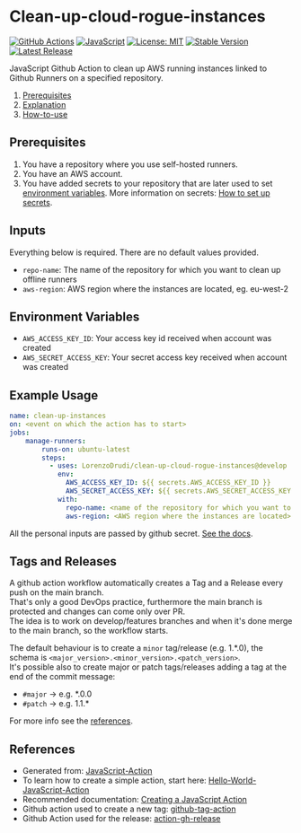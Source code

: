 # Clean-up-cloud-rogue-instances

[![GitHub Actions](https://img.shields.io/badge/github%20actions-%232671E5.svg?style=for-the-badge&logo=githubactions&logoColor=white)](https://github.com/features/actions)
[![JavaScript](https://img.shields.io/badge/javascript-%23323330.svg?style=for-the-badge&logo=javascript&logoColor=%23F7DF1E)](https://en.wikipedia.org/wiki/JavaScript)
[![License: MIT](https://img.shields.io/badge/License-MIT-yellow.svg)](https://opensource.org/licenses/MIT)
[![Stable Version](https://img.shields.io/github/v/tag/LorenzoDrudi/clean-up-cloud-rogue-instances)](https://img.shields.io/github/v/tag/LorenzoDrudi/clean-up-cloud-rogue-instances)
[![Latest Release](https://img.shields.io/github/v/release/LorenzoDrudi/clean-up-cloud-rogue-instances?color=%233D9970)](https://img.shields.io/github/v/release/LorenzoDrudi/clean-up-cloud-rogue-instances?color=%233D9970)

JavaScript Github Action to clean up AWS running instances linked to Github Runners on a specified repository.

1. [Prerequisites](#prerequisites)
2. [Explanation](#inputs)
3. [How-to-use](#example-usage)

## Prerequisites

1. You have a repository where you use self-hosted runners.
2. You have an AWS account.
3. You have added secrets to your repository that are later used to set [environment variables](#environment-variables). More information on secrets: [How to set up secrets](https://docs.github.com/en/actions/security-guides/encrypted-secrets).

## Inputs

Everything below is required. There are no default values provided.

- `repo-name`: The name of the repository for which you want to clean up offline runners
- `aws-region`: AWS region where the instances are located, eg. eu-west-2

## Environment Variables

- `AWS_ACCESS_KEY_ID`: Your access key id received when account was created
- `AWS_SECRET_ACCESS_KEY`: Your secret access key received when account was created

## Example Usage 

```yaml
name: clean-up-instances
on: <event on which the action has to start>
jobs:
    manage-runners:
        runs-on: ubuntu-latest
        steps:
          - uses: LorenzoDrudi/clean-up-cloud-rogue-instances@develop
            env:
              AWS_ACCESS_KEY_ID: ${{ secrets.AWS_ACCESS_KEY_ID }}
              AWS_SECRET_ACCESS_KEY: ${{ secrets.AWS_SECRET_ACCESS_KEY }}
            with:
              repo-name: <name of the repository for which you want to clean up offline runners>
              aws-region: <AWS region where the instances are located>
```

All the personal inputs are passed by github secret. 
[See the docs](https://docs.github.com/en/actions/security-guides/encrypted-secrets).

## Tags and Releases

A github action workflow automatically creates a Tag and a Release every push on the main branch. \
That's only a good DevOps practice, furthermore the main branch is protected and changes can come only over PR. \
The idea is to work on develop/features branches and when it's done merge to the main branch, so the workflow starts.

The default behaviour is to create a `minor` tag/release (e.g. 1.*.0), the schema is `<major_version>.<minor_version>.<patch_version>`. \
It's possible also to create major or patch tags/releases adding a tag at the end of the commit message:

- `#major` -> e.g. *.0.0
- `#patch` -> e.g. 1.1.*

For more info see the [references](#references).

## References

- Generated from: [JavaScript-Action](https://github.com/actions/javascript-action)
- To learn how to create a simple action, start here: [Hello-World-JavaScript-Action](https://github.com/actions/hello-world-javascript-action)
- Recommended documentation: [Creating a JavaScript Action](https://docs.github.com/en/actions/creating-actions/creating-a-javascript-action)
- Github action used to create a new tag: [github-tag-action](https://github.com/anothrNick/github-tag-action)
- Github Action used for the release: [action-gh-release](https://github.com/softprops/action-gh-release)
